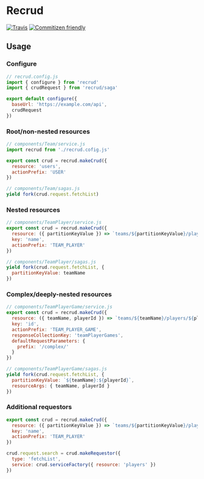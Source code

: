 # Recrud
[![Travis](https://img.shields.io/travis/brettstack/recrud.svg)](https://travis-ci.org/brettstack/recrud) [![Commitizen friendly](https://img.shields.io/badge/commitizen-friendly-brightgreen.svg)](http://commitizen.github.io/cz-cli/)

## Usage

### Configure

```js
// recrud.config.js
import { configure } from 'recrud'
import { crudRequest } from 'recrud/saga'

export default configure({
  baseUrl: 'https://example.com/api',
  crudRequest
})
```

### Root/non-nested resources

```js
// components/Team/service.js
import recrud from './recrud.cofig.js'

export const crud = recrud.makeCrud({
  resource: 'users',
  actionPrefix: 'USER'
})

// components/Team/sagas.js
yield fork(crud.request.fetchList)
```

### Nested resources

```js
// components/TeamPlayer/service.js
export const crud = recrud.makeCrud({
  resource: ({ partitionKeyValue }) => `teams/${partitionKeyValue}/players`,
  key: 'name',
  actionPrefix: 'TEAM_PLAYER'
})

// components/TeamPlayer/sagas.js
yield fork(crud.request.fetchList, {
  partitionKeyValue: teamName
})
```

### Complex/deeply-nested resources

```js
// components/TeamPlayerGame/service.js
export const crud = recrud.makeCrud({
  resource: ({ teamName, playerId }) => `teams/${teamName}/players/${playerId}/games`,
  key: 'id',
  actionPrefix: 'TEAM_PLAYER_GAME',
  responseCollectionKey: 'teamPlayerGames',
  defaultRequestParameters: {
    prefix: '/complex/'
  }
})

// components/TeamPlayerGame/sagas.js
yield fork(crud.request.fetchList, {
  partitionKeyValue: `${teamName}:${playerId}`,
  resourceArgs: { teamName, playerId }
})
```

### Additional requestors

```js
export const crud = recrud.makeCrud({
  resource: ({ partitionKeyValue }) => `teams/${partitionKeyValue}/players`,
  key: 'name',
  actionPrefix: 'TEAM_PLAYER'
})

crud.request.search = crud.makeRequestor({
  type: 'fetchList',
  service: crud.serviceFactory({ resource: 'players' })
})
```
